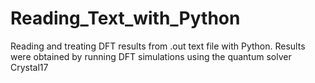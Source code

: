 # Reading_Text_with_Python
Reading and treating DFT results from .out text file with Python. 
Results were obtained by running DFT simulations using the quantum solver Crystal17
